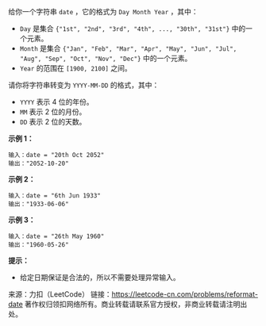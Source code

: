给你一个字符串 ```date``` ，它的格式为 ```Day Month Year``` ，其中：

* ```Day``` 是集合 ```{"1st", "2nd", "3rd", "4th", ..., "30th", "31st"}``` 中的一个元素。
* ```Month``` 是集合 ```{"Jan", "Feb", "Mar", "Apr", "May", "Jun", "Jul", "Aug", "Sep", "Oct", "Nov", "Dec"}``` 中的一个元素。
* ```Year``` 的范围在 ```[1900, 2100]``` 之间。

请你将字符串转变为 ```YYYY-MM-DD``` 的格式，其中：

* ```YYYY``` 表示 4 位的年份。
* ```MM``` 表示 2 位的月份。
* ```DD``` 表示 2 位的天数。
 

**示例 1：**
```
输入：date = "20th Oct 2052"
输出："2052-10-20"
```
**示例 2：**
```
输入：date = "6th Jun 1933"
输出："1933-06-06"
```
**示例 3：**
```
输入：date = "26th May 1960"
输出："1960-05-26"
```

**提示：**

* 给定日期保证是合法的，所以不需要处理异常输入。

来源：力扣（LeetCode）
链接：https://leetcode-cn.com/problems/reformat-date
著作权归领扣网络所有。商业转载请联系官方授权，非商业转载请注明出处。
